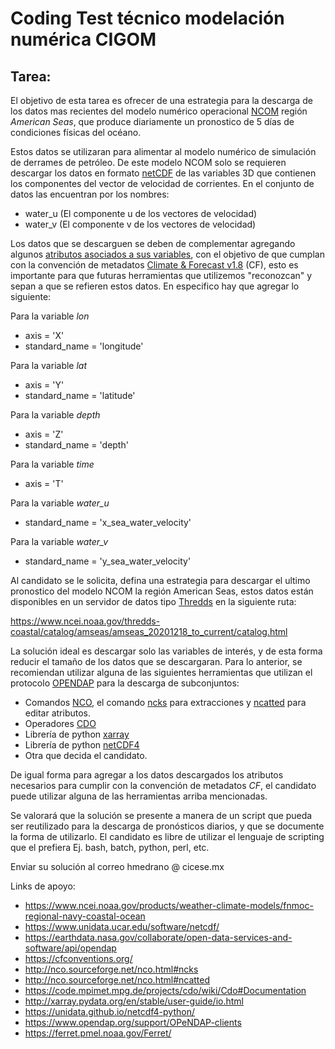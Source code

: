 # Coding Test técnico modelación numérica CIGOM

## Tarea: 

El objetivo de esta tarea es ofrecer de una estrategia para la descarga de los datos mas recientes
del modelo numérico operacional [NCOM](https://www.ncei.noaa.gov/products/weather-climate-models/fnmoc-regional-navy-coastal-ocean) región *American Seas*, que produce diariamente un pronostico de 5 días de 
condiciones físicas del océano.

Estos datos se utilizaran para alimentar al modelo numérico de simulación de derrames de petróleo.
De este modelo NCOM solo se requieren descargar los datos en formato [netCDF](https://www.unidata.ucar.edu/software/netcdf/) de las variables 3D que contienen los componentes del vector de velocidad de corrientes. En el conjunto de datos las encuentran por los nombres:

- water_u  (El componente u de los vectores de velocidad)
- water_v  (El componente v de los vectores de velocidad)

Los datos que se descarguen se deben de complementar agregando algunos [atributos asociados a sus variables](https://www.unidata.ucar.edu/software/netcdf/documentation/NUG/netcdf_data_set_components.html#variables), con el 
objetivo de que cumplan con la convención de metadatos [Climate & Forecast v1.8](https://cfconventions.org/Data/cf-conventions/cf-conventions-1.8/cf-conventions.html) (CF), esto es importante para que futuras herramientas
que utilizemos "reconozcan" y sepan a que se refieren estos datos.
En especifico hay que agregar lo siguiente:

Para la variable *lon*
 - axis = 'X'
 - standard_name = 'longitude'

Para la variable *lat*
 - axis = 'Y'
 - standard_name = 'latitude' 

Para la variable *depth*
 - axis = 'Z'
 - standard_name = 'depth' 

Para la variable *time*
 - axis = 'T'

Para la variable *water_u*
 - standard_name = 'x_sea_water_velocity'

Para la variable *water_v*
 - standard_name = 'y_sea_water_velocity'



Al candidato se le solicita, defina una estrategia para descargar el ultimo pronostico del modelo NCOM 
la región American Seas, estos datos están disponibles en un servidor de datos tipo [Thredds](https://www.unidata.ucar.edu/software/tds/current/) en la siguiente ruta:

https://www.ncei.noaa.gov/thredds-coastal/catalog/amseas/amseas_20201218_to_current/catalog.html

La solución ideal es descargar solo las variables de interés, y de esta forma reducir el tamaño de los
datos que se descargaran. Para lo anterior, se recomiendan utilizar alguna de las siguientes
herramientas que utilizan el protocolo [OPENDAP](https://earthdata.nasa.gov/collaborate/open-data-services-and-software/api/opendap) para la descarga de subconjuntos:

- Comandos [NCO](http://nco.sourceforge.net/), el comando [ncks](http://nco.sourceforge.net/nco.html#ncks) para extracciones y [ncatted](http://nco.sourceforge.net/nco.html#ncatted) para editar atributos.
- Operadores [CDO](https://code.mpimet.mpg.de/projects/cdo/wiki/Cdo#Documentation)
- Librería de python [xarray](http://xarray.pydata.org/en/stable/)
- Librería de python [netCDF4](https://unidata.github.io/netcdf4-python/)
- Otra que decida el candidato.

De igual forma para agregar a los datos descargados los atributos necesarios para cumplir con la 
convención de metadatos *CF*, el candidato puede utilizar alguna de las herramientas arriba mencionadas.

Se valorará que la solución se presente a manera de un script que pueda ser reutilizado para la 
descarga de pronósticos diarios, y que se documente la forma de utilizarlo.  El candidato es libre de
utilizar el lenguaje de scripting que el prefiera Ej. bash, batch, python, perl, etc. 

Enviar su solución al correo hmedrano @ cicese.mx


Links de apoyo:


- https://www.ncei.noaa.gov/products/weather-climate-models/fnmoc-regional-navy-coastal-ocean
- https://www.unidata.ucar.edu/software/netcdf/
- https://earthdata.nasa.gov/collaborate/open-data-services-and-software/api/opendap
- https://cfconventions.org/
- http://nco.sourceforge.net/nco.html#ncks
- http://nco.sourceforge.net/nco.html#ncatted
- https://code.mpimet.mpg.de/projects/cdo/wiki/Cdo#Documentation
- http://xarray.pydata.org/en/stable/user-guide/io.html
- https://unidata.github.io/netcdf4-python/
- https://www.opendap.org/support/OPeNDAP-clients
- https://ferret.pmel.noaa.gov/Ferret/


